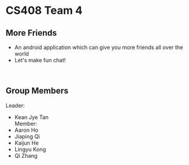 CS408 Team 4
==============
## More Friends
+ An android application which can give you more friends all over the world<br />
+ Let's make fun chat!<br />
<br />

## Group Members
Leader: 
+ Kean Jye Tan<br />
Member: 
+ Aaron Ho<br />
+ Jiaping Qi<br />
+ Kaijun He<br />
+ Lingyu Kong<br />
+ Qi Zhang<br />
		

